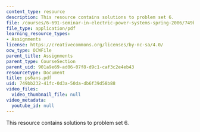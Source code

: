 ```yaml
---
content_type: resource
description: This resource contains solutions to problem set 6.
file: /courses/6-691-seminar-in-electric-power-systems-spring-2006/749bb23241fc0d3a50dadb6f39d58b88_ps6ans.pdf
file_type: application/pdf
learning_resource_types:
- Assignments
license: https://creativecommons.org/licenses/by-nc-sa/4.0/
ocw_type: OCWFile
parent_title: Assignments
parent_type: CourseSection
parent_uid: 901a9e69-ad06-07f8-d9c1-caf3c2e4eb43
resourcetype: Document
title: ps6ans.pdf
uid: 749bb232-41fc-0d3a-50da-db6f39d58b88
video_files:
  video_thumbnail_file: null
video_metadata:
  youtube_id: null
---
```

This resource contains solutions to problem set 6.